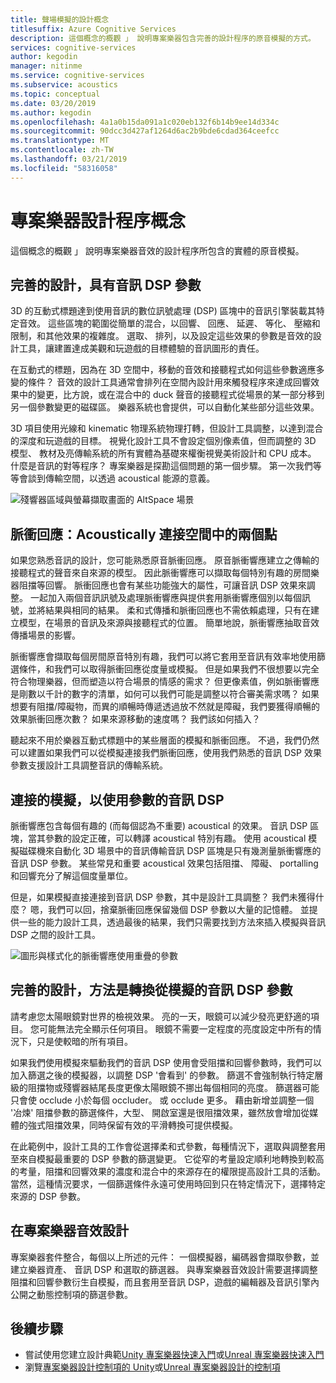 ```yaml
---
title: 聲場模擬的設計概念
titlesuffix: Azure Cognitive Services
description: 這個概念的概觀 」 說明專案樂器包含完善的設計程序的原音模擬的方式。
services: cognitive-services
author: kegodin
manager: nitinme
ms.service: cognitive-services
ms.subservice: acoustics
ms.topic: conceptual
ms.date: 03/20/2019
ms.author: kegodin
ms.openlocfilehash: 4a1a0b15da091a1c020eb132f6b14b9ee14d334c
ms.sourcegitcommit: 90dcc3d427af1264d6ac2b9bde6cdad364ceefcc
ms.translationtype: MT
ms.contentlocale: zh-TW
ms.lasthandoff: 03/21/2019
ms.locfileid: "58316058"
---
```

# <a name="project-acoustics-design-process-concepts"></a>專案樂器設計程序概念

這個概念的概觀 」 說明專案樂器音效的設計程序所包含的實體的原音模擬。

## <a name="sound-design-with-audio-dsp-parameters"></a>完善的設計，具有音訊 DSP 參數

3D 的互動式標題達到使用音訊的數位訊號處理 (DSP) 區塊中的音訊引擎裝載其特定音效。 這些區塊的範圍從簡單的混合，以回響、 回應、 延遲、 等化、 壓縮和限制，和其他效果的複雜度。 選取、 排列，以及設定這些效果的參數是音效的設計工具，讓建置達成美觀和玩遊戲的目標體驗的音訊圖形的責任。

在互動式的標題，因為在 3D 空間中，移動的音效和接聽程式如何這些參數適應多變的條件？ 音效的設計工具通常會排列在空間內設計用來觸發程序來達成回響效果中的變更，比方說，或在混合中的 duck 聲音的接聽程式從場景的某一部分移到另一個參數變更的磁碟區。 樂器系統也會提供，可以自動化某些部分這些效果。

3D 項目使用光線和 kinematic 物理系統物理打轉，但設計工具調整，以達到混合的深度和玩遊戲的目標。 視覺化設計工具不會設定個別像素值，但而調整的 3D 模型、 教材及亮傳輸系統的所有實體為基礎來權衡視覺美術設計和 CPU 成本。 什麼是音訊的對等程序？ 專案樂器是探勘這個問題的第一個步驟。 第一次我們等等會談到傳輸空間，以透過 acoustical 能源的意義。

![殘響器區域與螢幕擷取畫面的 AltSpace 場景](media/reverb-zones-altspace.png)

## <a name="impulse-responses-acoustically-connecting-two-points-in-space"></a>脈衝回應：Acoustically 連接空間中的兩個點

如果您熟悉音訊的設計，您可能熟悉原音脈衝回應。 原音脈衝響應建立之傳輸的接聽程式的聲音來自來源的模型。 因此脈衝響應可以擷取每個特別有趣的房間樂器阻擋等回響。 脈衝回應也會有某些功能強大的屬性，可讓音訊 DSP 效果來調整。 一起加入兩個音訊訊號及處理脈衝響應與提供套用脈衝響應個別以每個訊號，並將結果與相同的結果。 柔和式傳播和脈衝回應也不需依賴處理，只有在建立模型，在場景的音訊及來源與接聽程式的位置。 簡單地說，脈衝響應抽取音效傳播場景的影響。

脈衝響應會擷取每個房間原音特別有趣，我們可以將它套用至音訊有效率地使用篩選條件，和我們可以取得脈衝回應從度量或模擬。 但是如果我們不很想要以完全符合物理樂器，但而塑造以符合場景的情感的需求？ 但更像素值，例如脈衝響應是剛數以千計的數字的清單，如何可以我們可能是調整以符合審美需求嗎？ 如果想要有阻擋/障礙物，而異的順暢時傳遞透過放不然就是障礙，我們要獲得順暢的效果脈衝回應次數？ 如果來源移動的速度嗎？ 我們該如何插入？

聽起來不用於樂器互動式標題中的某些層面的模擬和脈衝回應。 不過，我們仍然可以建置如果我們可以從模擬連接我們脈衝回應，使用我們熟悉的音訊 DSP 效果參數支援設計工具調整音訊的傳輸系統。

## <a name="connecting-simulation-to-audio-dsp-with-parameters"></a>連接的模擬，以使用參數的音訊 DSP

脈衝響應包含每個有趣的 (而每個認為不重要) acoustical 的效果。 音訊 DSP 區塊，當其參數的設定正確，可以轉譯 acoustical 特別有趣。 使用 acoustical 模擬磁碟機來自動化 3D 場景中的音訊傳輸音訊 DSP 區塊是只有幾測量脈衝響應的音訊 DSP 參數。 某些常見和重要 acoustical 效果包括阻擋、 障礙、 portalling 和回響充分了解這個度量單位。

但是，如果模擬直接連接到音訊 DSP 參數，其中是設計工具調整？ 我們未獲得什麼？ 嗯，我們可以回，捨棄脈衝回應保留幾個 DSP 參數以大量的記憶體。 並提供一些的能力設計工具，透過最後的結果，我們只需要找到方法來插入模擬與音訊 DSP 之間的設計工具。

![圖形與樣式化的脈衝響應使用重疊的參數](media/acoustic-parameters.png)

## <a name="sound-design-by-transforming-audio-dsp-parameters-from-simulation"></a>完善的設計，方法是轉換從模擬的音訊 DSP 參數

請考慮您太陽眼鏡對世界的檢視效果。 亮的一天，眼鏡可以減少發亮更舒適的項目。 您可能無法完全顯示任何項目。 眼鏡不需要一定程度的亮度設定中所有的情況下，只是使較暗的所有項目。

如果我們使用模擬來驅動我們的音訊 DSP 使用會受阻擋和回響參數時，我們可以加入篩選之後的模擬器，以調整 DSP '會看到' 的參數。 篩選不會強制執行特定層級的阻擋物或殘響器結尾長度更像太陽眼鏡不挪出每個相同的亮度。 篩選器可能只會使 occlude 小於每個 occluder。 或 occlude 更多。 藉由新增並調整一個 '冶煉' 阻擋參數的篩選條件，大型、 開啟室還是很阻擋效果，雖然放會增加從媒體的強式阻擋效果，同時保留有效的平滑轉換可提供模擬。

在此範例中，設計工具的工作會從選擇柔和式參數，每種情況下，選取與調整套用至來自模擬最重要的 DSP 參數的篩選變更。 它從窄的考量設定順利地轉換到較高的考量，阻擋和回響效果的濃度和混合中的來源存在的權限提高設計工具的活動。 當然，這種情況要求，一個篩選條件永遠可使用時回到只在特定情況下，選擇特定來源的 DSP 參數。

## <a name="sound-design-in-project-acoustics"></a>在專案樂器音效設計

專案樂器套件整合，每個以上所述的元件： 一個模擬器，編碼器會擷取參數，並建立樂器資產、 音訊 DSP 和選取的篩選器。 與專案樂器音效設計需要選擇調整阻擋和回響參數衍生自模擬，而且套用至音訊 DSP，遊戲的編輯器及音訊引擎內公開之動態控制項的篩選參數。

## <a name="next-steps"></a>後續步驟
* 嘗試使用您建立設計典範[Unity 專案樂器快速入門](unity-quickstart.md)或[Unreal 專案樂器快速入門](unreal-quickstart.md)
* 瀏覽[專案樂器設計控制項的 Unity](unity-workflow.md)或[Unreal 專案樂器設計的控制項](unreal-workflow.md)

